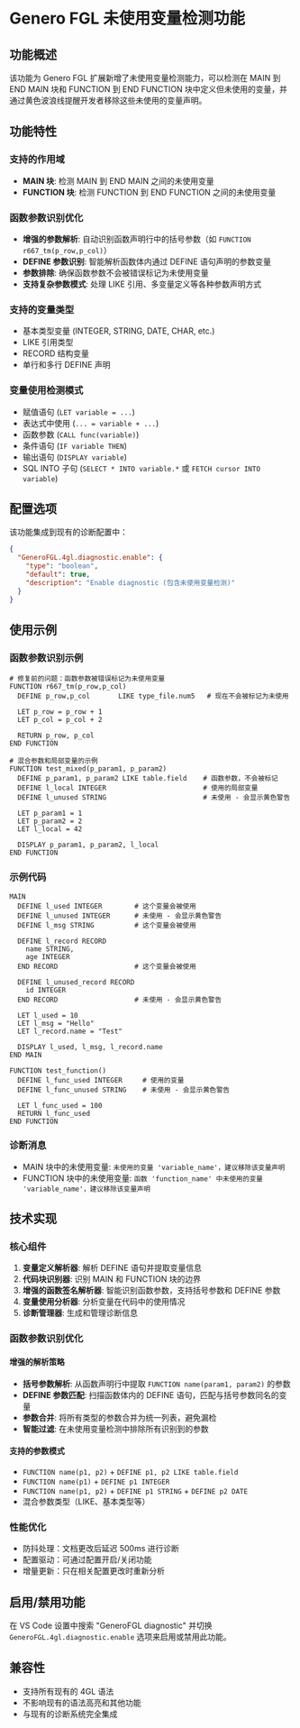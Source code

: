# Genero FGL 未使用变量检测功能

## 功能概述

该功能为 Genero FGL 扩展新增了未使用变量检测能力，可以检测在 MAIN 到 END MAIN 块和 FUNCTION 到 END FUNCTION 块中定义但未使用的变量，并通过黄色波浪线提醒开发者移除这些未使用的变量声明。

## 功能特性

### 支持的作用域
- **MAIN 块**: 检测 MAIN 到 END MAIN 之间的未使用变量
- **FUNCTION 块**: 检测 FUNCTION 到 END FUNCTION 之间的未使用变量

### 函数参数识别优化
- **增强的参数解析**: 自动识别函数声明行中的括号参数（如 `FUNCTION r667_tm(p_row,p_col)`）
- **DEFINE 参数识别**: 智能解析函数体内通过 DEFINE 语句声明的参数变量
- **参数排除**: 确保函数参数不会被错误标记为未使用变量
- **支持复杂参数模式**: 处理 LIKE 引用、多变量定义等各种参数声明方式

### 支持的变量类型
- 基本类型变量 (INTEGER, STRING, DATE, CHAR, etc.)
- LIKE 引用类型
- RECORD 结构变量
- 单行和多行 DEFINE 声明

### 变量使用检测模式
- 赋值语句 (`LET variable = ...`)
- 表达式中使用 (`... = variable + ...`)
- 函数参数 (`CALL func(variable)`)
- 条件语句 (`IF variable THEN`)
- 输出语句 (`DISPLAY variable`)
- SQL INTO 子句 (`SELECT * INTO variable.*` 或 `FETCH cursor INTO variable`)

## 配置选项

该功能集成到现有的诊断配置中：

```json
{
  "GeneroFGL.4gl.diagnostic.enable": {
    "type": "boolean",
    "default": true,
    "description": "Enable diagnostic (包含未使用变量检测)"
  }
}
```

## 使用示例

### 函数参数识别示例

```4gl
# 修复前的问题：函数参数被错误标记为未使用变量
FUNCTION r667_tm(p_row,p_col)
  DEFINE p_row,p_col       LIKE type_file.num5   # 现在不会被标记为未使用
  
  LET p_row = p_row + 1
  LET p_col = p_col + 2
  
  RETURN p_row, p_col
END FUNCTION

# 混合参数和局部变量的示例
FUNCTION test_mixed(p_param1, p_param2)
  DEFINE p_param1, p_param2 LIKE table.field    # 函数参数，不会被标记
  DEFINE l_local INTEGER                        # 使用的局部变量
  DEFINE l_unused STRING                        # 未使用 - 会显示黄色警告
  
  LET p_param1 = 1
  LET p_param2 = 2
  LET l_local = 42
  
  DISPLAY p_param1, p_param2, l_local
END FUNCTION
```

### 示例代码

```4gl
MAIN
  DEFINE l_used INTEGER        # 这个变量会被使用
  DEFINE l_unused INTEGER      # 未使用 - 会显示黄色警告
  DEFINE l_msg STRING          # 这个变量会被使用
  
  DEFINE l_record RECORD
    name STRING,
    age INTEGER
  END RECORD                   # 这个变量会被使用
  
  DEFINE l_unused_record RECORD
    id INTEGER
  END RECORD                   # 未使用 - 会显示黄色警告
  
  LET l_used = 10
  LET l_msg = "Hello"
  LET l_record.name = "Test"
  
  DISPLAY l_used, l_msg, l_record.name
END MAIN

FUNCTION test_function()
  DEFINE l_func_used INTEGER     # 使用的变量
  DEFINE l_func_unused STRING    # 未使用 - 会显示黄色警告
  
  LET l_func_used = 100
  RETURN l_func_used
END FUNCTION
```

### 诊断消息

- MAIN 块中的未使用变量: `未使用的变量 'variable_name'，建议移除该变量声明`
- FUNCTION 块中的未使用变量: `函数 'function_name' 中未使用的变量 'variable_name'，建议移除该变量声明`

## 技术实现

### 核心组件

1. **变量定义解析器**: 解析 DEFINE 语句并提取变量信息
2. **代码块识别器**: 识别 MAIN 和 FUNCTION 块的边界
3. **增强的函数签名解析器**: 智能识别函数参数，支持括号参数和 DEFINE 参数
4. **变量使用分析器**: 分析变量在代码中的使用情况
5. **诊断管理器**: 生成和管理诊断信息

### 函数参数识别优化

#### 增强的解析策略
- **括号参数解析**: 从函数声明行中提取 `FUNCTION name(param1, param2)` 的参数
- **DEFINE 参数匹配**: 扫描函数体内的 DEFINE 语句，匹配与括号参数同名的变量
- **参数合并**: 将所有类型的参数合并为统一列表，避免漏检
- **智能过滤**: 在未使用变量检测中排除所有识别到的参数

#### 支持的参数模式
- `FUNCTION name(p1, p2)` + `DEFINE p1, p2 LIKE table.field`
- `FUNCTION name(p1)` + `DEFINE p1 INTEGER`
- `FUNCTION name(p1, p2)` + `DEFINE p1 STRING` + `DEFINE p2 DATE`
- 混合参数类型（LIKE、基本类型等）

### 性能优化

- 防抖处理：文档更改后延迟 500ms 进行诊断
- 配置驱动：可通过配置开启/关闭功能
- 增量更新：只在相关配置更改时重新分析

## 启用/禁用功能

在 VS Code 设置中搜索 "GeneroFGL diagnostic" 并切换 `GeneroFGL.4gl.diagnostic.enable` 选项来启用或禁用此功能。

## 兼容性

- 支持所有现有的 4GL 语法
- 不影响现有的语法高亮和其他功能
- 与现有的诊断系统完全集成